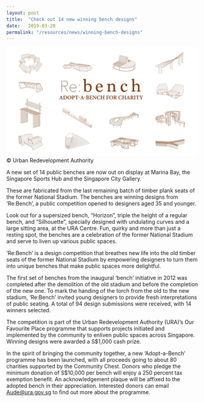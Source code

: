 ```yaml
---
layout: post
title:  "Check out 14 new winning bench designs"
date:   2019-03-20
permalink: "/resources/news/winning-bench-designs"
---
```

![Winning designs of 14 benches](/images/bench_all_designs_2019.jpg)
© Urban Redevelopment Authority

A new set of 14 public benches are now out on display at Marina Bay, the Singapore Sports Hub and the Singapore City Gallery.

These are fabricated from the last remaining batch of timber plank seats of the former National Stadium. The benches are winning designs from ‘Re:Bench’, a public competition opened to designers aged 35 and younger.  

Look out for a supersized bench, “Horizon”, triple the height of a regular bench, and “Silhouette”, specially designed with undulating curves and a large sitting area, at the URA Centre. Fun, quirky and more than just a resting spot, the benches are a celebration of the former National Stadium and serve to liven up various public spaces.

‘Re:Bench’ is a design competition that breathes new life into the old timber seats of the former National Stadium by empowering designers to turn them into unique benches that make public spaces more delightful. 

The first set of benches from the inaugural ‘bench’ initiative in 2012 was completed after the demolition of the old stadium and before the completion of the new one. To mark the handing of the torch from the old to the new stadium, ‘Re:Bench’ invited young designers to provide fresh interpretations of public seating. A total of 94 design submissions were received, with 14 winners selected.

The competition is part of the Urban Redevelopment Authority (URA)’s Our Favourite Place programme that supports projects initiated and implemented by the community to enliven public spaces across Singapore. Winning designs were awarded a S$1,000 cash prize.

In the spirit of bringing the community together, a new ‘Adopt-a-Bench’ programme has been launched, with all proceeds going to about 80 charities supported by the Community Chest. Donors who pledge the minimum donation of S$10,000 per bench will enjoy a 250 percent tax exemption benefit. An acknowledgement plaque will be affixed to the adopted bench in their appreciation. Interested donors can email Aude@ura.gov.sg to find out more about the programme.




